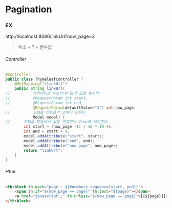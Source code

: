 # Pagination



### EX

http://localhost:8080/linkUrl?now_page=3

> 주소 + ? + 변수값



###### Controller

```java
@Controller
public class ThymeleafController {
	@GetMapping("/linkUrl")
	public String linkUrl(
//			파라미터로 Start와 End 값을 받는다
//			@RequestParam int start,
//			@RequestParam int end,
			@RequestParam(defaultValue="1") int now_page,
//			모델을 컨트롤러 안에서 만든다
			Model model) {
//		모델을 만들어서 값을 변경한뒤 View에 보여준다
		int start = (now_page -1) / 10 * 10 +1;
		int end = start + 9;
		model.addAttribute("start", start);
		model.addAttribute("end", end);
		model.addAttribute("now_page", now_page);
		return "linkUrl";
	}
}
```

###### Html

```html
<th:block th:each="page : ${#numbers.sequence(start, end)}">
	<span th:if="${now_page == page}" th:text="${page}"></span>
	<a href="javascript:;" th:unless="${now_page == page}">[[${page}]]</a>
</th:block>
```

